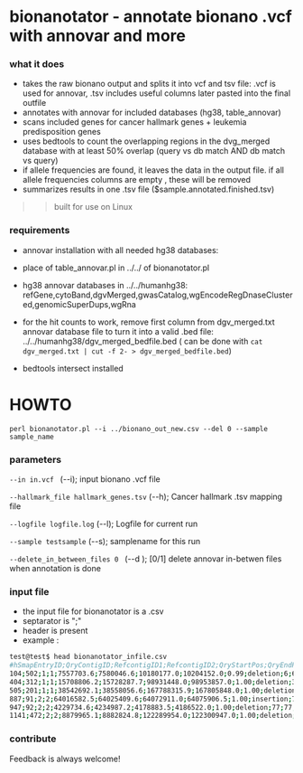 # bionanotator - annotate bionano .vcf with annovar and more
### what it does
- takes the raw bionano output and splits it into vcf and tsv file: .vcf is used for annovar, .tsv includes useful columns later pasted into the final outfile
- annotates with annovar for included databases (hg38, table_annovar)
- scans included genes for cancer hallmark genes + leukemia predisposition genes
- uses bedtools to count the overlapping regions in the dvg_merged database with at least 50% overlap (query vs db match  AND db match vs query)
- if allele frequencies are found, it leaves the data in the output file. if all allele frequencies columns are empty , these will be removed
- summarizes results in one .tsv file ($sample.annotated.finished.tsv)

>>  built for use on Linux

### requirements
- annovar installation with all needed hg38 databases:
- place of table_annovar.pl  in ../../ of bionanotator.pl
- hg38 annovar databases in ../../humanhg38:  refGene,cytoBand,dgvMerged,gwasCatalog,wgEncodeRegDnaseClustered,genomicSuperDups,wgRna
- for the hit counts to work, remove first column from dgv_merged.txt annovar database file to turn it into a valid .bed file: ../../humanhg38/dgv_merged_bedfile.bed
 ( can be done with `cat dgv_merged.txt | cut -f 2- > dgv_merged_bedfile.bed`)

- bedtools intersect installed
# HOWTO
`perl bionanotator.pl --i ../bionano_out_new.csv --del 0 --sample sample_name`
### parameters
`--in in.vcf ` (--i); input bionano .vcf file

`--hallmark_file hallmark_genes.tsv` (--h); Cancer hallmark .tsv mapping file  

`--logfile logfile.log` (--l); Logfile for current run

`--sample testsample` (--s); samplename for this run

`--delete_in_between_files 0 ` (--d ); [0/1] delete annovar in-betwen files when annotation is done


### input file
- the input file for bionanotator is a .csv
- septarator is ";"
- header is present
- example : 
```bash
test@test$ head bionanotator_infile.csv
#hSmapEntryID;QryContigID;RefcontigID1;RefcontigID2;QryStartPos;QryEndPos;RefStartPos;RefEndPos;Confidence;Type;XmapID1;XmapID2;LinkID;QryStartIdx;QryEndIdx;RefStartIdx;RefEndIdx;Zygosity;Genotype;GenotypeGroup;RawConfidence;RawConfidenceLeft;RawConfidenceRight;RawConfidenceCenter;SVsize;SVfreq;orientation;Sample;Algorithm;Size;Present_in_%_of_BNG_control_samples;Present_in_%_of_BNG_control_samples_with_the_same_enzyme;Fail_assembly_chimeric_score;OverlapGenes;NearestNonOverlapGene;NearestNonOverlapGeneDistance;PutativeGeneFusion;Found_in_parents_assemblies;Found_in_parents_molecules;Found_in_self_molecules;Mother_molecule_count;Father_molecule_count;Self_molecule_count
104;502;1;1;7557703.6;7580046.6;10180177.0;10204152.0;0.99;deletion;6;6;-1;967;968;1314;1315;heterozygous;1;-1;17. Feb;1240.51;1249.24;17. Feb;1631.9;0.564;NA ;KB0060_C___De_novo;assembly_comparison;1632;0.0;0.0;not_applicable;UBE4B;KIF1B;6554.0;-;mother;mother;yes;24;2;29
404;312;1;1;15708806.2;15728287.7;98931448.0;98953857.0;1.00;deletion;31;31;-1;3203;3205;18688;18691;heterozygous;1;-1;64.45;4036.55;2630.41;64.45;2927.5;0.469;NA ;KB0060_C___De_novo;assembly_comparison;2928;0.5;0.0;not_applicable;LPPR5;JC244945;38532.0;-;mother;mother;yes;25;0;32
505;201;1;1;38542692.1;38558056.6;167788315.9;167805848.0;1.00;deletion;68;68;-1;7658;7659;28268;28271;heterozygous;1;-1;42.86;4261.15;9506.92;42.86;2167.5;0.436;NA ;KB0060_C___De_novo;assembly_comparison;2169;0.5;0.0;not_applicable;MPZL1;ADCY10;3540.0;-;mother;mother;yes;26;1;23
887;91;2;2;64016582.5;64025409.6;64072911.0;64075906.5;1.00;insertion;76;76;-1;11913;11915;12807;12808;heterozygous;1;-1;1748.29;15074.26;5698.48;1748.29;5831.7;0.420;NA ;KB0060_C___De_novo;assembly_comparison;5832;0.0;0.0;not_applicable;DQ600650;PELI1;16745.5;-;mother;mother;yes;32;0;30
947;92;2;2;4229734.6;4234987.2;4178883.5;4186522.0;1.00;deletion;77;77;-1;620;621;643;645;heterozygous;1;-1;184.75;673.29;20095.23;184.75;2385.9;0.567;NA ;KB0060_C___De_novo;assembly_comparison;2386;0.0;0.0;not_applicable;-;JA429818;37109.0;-;mother;mother;yes;38;2;26
1141;472;2;2;8879965.1;8882824.8;122289954.0;122300947.0;1.00;deletion;109;109;-1;1652;1653;23605;23606;heterozygous;1;-1;1479.19;2094.37;2179.48;1479.19;8133.3;0.457;NA ;KB0060_C___De_novo;assembly_comparison;8134;0.0;0.0;not_applicable;DQ589229;DQ571825;203560.0;-;mother;mother;yes;19;0;23

```

### contribute
 Feedback is always welcome!
